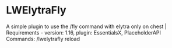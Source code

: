 # LWElytraFly
A simple plugin to use the /fly command with elytra only on chest | Requirements - version: 1.16, plugin: EssentialsX, PlaceholderAPI
Commands: 
/lwelytrafly reload
